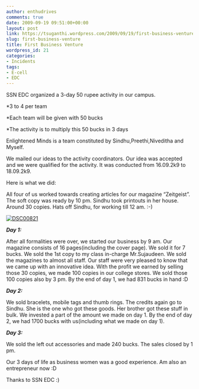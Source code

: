 ```yaml
---
author: enthudrives
comments: true
date: 2009-09-19 09:51:00+00:00
layout: post
link: https://tsuganthi.wordpress.com/2009/09/19/first-business-venture/
slug: first-business-venture
title: First Business Venture
wordpress_id: 21
categories:
- Incidents
tags:
- E-cell
- EDC
---
```


SSN EDC organized a 3-day 50 rupee activity in our campus.

 

*3 to 4 per team

 

*Each team will be given with 50 bucks

 

*The activity is to multiply this 50 bucks in 3 days

 

Enlightened Minds is a team constituted by Sindhu,Preethi,Niveditha and Myself. 

 

We mailed our ideas to the activity coordinators. Our idea was accepted and we were qualified for the activity. It was conducted from 16.09.2k9 to 18.09.2k9. 

 

Here is what we did:

 

All four of us worked towards creating articles for our magazine “Zeitgeist”. The soft copy was ready by 10 pm. Sindhu took printouts in her house. Around 30 copies. Hats off Sindhu, for working till 12 am. :-) 

 

[![DSC00821](http://lh5.ggpht.com/_GE6W93O8vO0/SrTv2yDlhDI/AAAAAAAAAcQ/sMNYl1-hDnY/DSC00821_thumb.jpg?imgmax=800)](http://lh3.ggpht.com/_GE6W93O8vO0/SrTv1zFnbWI/AAAAAAAAAcM/WjKctj3Felc/s1600-h/DSC00821%5B2%5D.jpg)

 

**_Day 1:_**

 

After all formalities were over, we started our business by 9 am. Our magazine consists of 16 pages(including the cover page). We sold it for 7 bucks. We sold the 1st copy to my class in-charge Mr.Sujaudeen. We sold the magazines to almost all staff. Our staff were very pleased to know that we came up with an innovative idea. With the profit we earned by selling those 30 copies, we made 100 copies in our college stores. We sold those 100 copies also by 3 pm. By the end of day 1, we had 831 bucks in hand :D

 

**_Day 2:_**

 

We sold bracelets, mobile tags and thumb rings. The credits again go to Sindhu. She is the one who got these goods. Her brother got these stuff in bulk. We invested a part of the amount we made on day 1. By the end of day 2, we had 1700 bucks with us(including what we made on day 1).

 

**_Day 3:_**

 

We sold the left out accessories and made 240 bucks. The sales closed by 1 pm.

 

Our 3 days of life as business women was a good experience. Am also an entrepreneur now :D

 

Thanks to SSN EDC :) 
